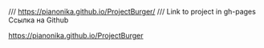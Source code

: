 /// https://pianonika.github.io/ProjectBurger/
/// Link to project in gh-pages
Ссылка на Github

https://pianonika.github.io/ProjectBurger